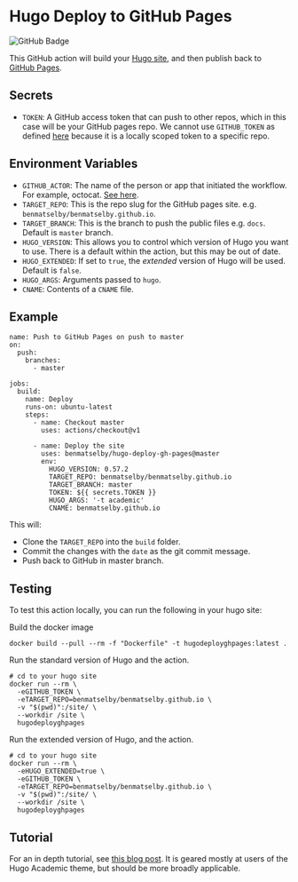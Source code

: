 # Hugo Deploy to GitHub Pages

![GitHub Badge](https://github.com/benmatselby/hugo-deploy-gh-pages/workflows/Build/badge.svg)

This GitHub action will build your [Hugo site](https://gohugo.io/), and then publish back to [GitHub Pages](https://pages.github.com/).

## Secrets

- `TOKEN`: A GitHub access token that can push to other repos, which in this case will be your GitHub pages repo. We cannot use `GITHUB_TOKEN` as defined [here](https://help.github.com/en/actions/configuring-and-managing-workflows/authenticating-with-the-github_token#about-the-github_token-secret) because it is a locally scoped token to a specific repo.

## Environment Variables

- `GITHUB_ACTOR`: The name of the person or app that initiated the workflow. For example, octocat. [See here](https://developer.github.com/actions/creating-github-actions/accessing-the-runtime-environment/#environment-variables).
- `TARGET_REPO`: This is the repo slug for the GitHub pages site. e.g. `benmatselby/benmatselby.github.io`.
- `TARGET_BRANCH`: This is the branch to push the public files e.g. `docs`. Default is `master` branch.
- `HUGO_VERSION`: This allows you to control which version of Hugo you want to use. There is a default within the action, but this may be out of date.
- `HUGO_EXTENDED`: If set to `true`, the _extended_ version of Hugo will be used. Default is `false`.
- `HUGO_ARGS`: Arguments passed to `hugo`.
- `CNAME`: Contents of a `CNAME` file.

## Example

```shell
name: Push to GitHub Pages on push to master
on:
  push:
    branches:
      - master

jobs:
  build:
    name: Deploy
    runs-on: ubuntu-latest
    steps:
      - name: Checkout master
        uses: actions/checkout@v1

      - name: Deploy the site
        uses: benmatselby/hugo-deploy-gh-pages@master
        env:
          HUGO_VERSION: 0.57.2
          TARGET_REPO: benmatselby/benmatselby.github.io
          TARGET_BRANCH: master
          TOKEN: ${{ secrets.TOKEN }}
          HUGO_ARGS: '-t academic'
          CNAME: benmatselby.github.io
```

This will:

- Clone the `TARGET_REPO` into the `build` folder.
- Commit the changes with the `date` as the git commit message.
- Push back to GitHub in master branch.

## Testing

To test this action locally, you can run the following in your hugo site:

Build the docker image

```shell
docker build --pull --rm -f "Dockerfile" -t hugodeployghpages:latest .
```

Run the standard version of Hugo and the action.

```shell
# cd to your hugo site
docker run --rm \
  -eGITHUB_TOKEN \
  -eTARGET_REPO=benmatselby/benmatselby.github.io \
  -v "$(pwd)":/site/ \
  --workdir /site \
  hugodeployghpages
```

Run the extended version of Hugo, and the action.

```shell
# cd to your hugo site
docker run --rm \
  -eHUGO_EXTENDED=true \
  -eGITHUB_TOKEN \
  -eTARGET_REPO=benmatselby/benmatselby.github.io \
  -v "$(pwd)":/site/ \
  --workdir /site \
  hugodeployghpages
```

## Tutorial

For an in depth tutorial, see [this blog post](https://www.jameswright.xyz/post/deploy-hugo-academic-using-githubio/). It is geared mostly at users of the Hugo Academic theme, but should be more broadly applicable.

